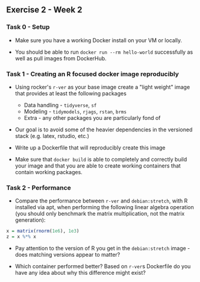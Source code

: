 Exercise 2 - Week 2
----------------------

### Task 0 - Setup

* Make sure you have a working Docker install on your VM or locally.

* You should be able to run `docker run --rm hello-world` successfully as well as pull images from DockerHub.


### Task 1 - Creating an R focused docker image reproducibly

* Using rocker's `r-ver` as your base image create a "light weight" image that provides at least the following packages

  * Data handling - `tidyverse`, `sf`
  * Modeling - `tidymodels`, `rjags`, `rstan`, `brms`
  * Extra - any other packages you are particularly fond of
  
* Our goal is to avoid some of the heavier dependencies in the versioned stack (e.g. latex, rstudio, etc.)

* Write up a Dockerfile that will reproducibly create this image 

* Make sure that `docker build` is able to completely and correctly build your image and that you are able to create working containers that contain working packages.


### Task 2 - Performance

* Compare the performance between `r-ver` and `debian:stretch`, with R installed via apt, when performing the following 
linear algebra operation (you should only benchmark the matrix multiplication, not the matrix generation):

```r
x = matrix(rnorm(1e6), 1e3)
z = x %*% x
```

* Pay attention to the version of R you get in the `debian:stretch` image - does matching versions appear to matter?

* Which container performed better? Based on `r-ver`s Dockerfile do you have any idea about why this difference might exist?
